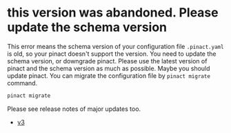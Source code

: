 # this version was abandoned. Please update the schema version

This error means the schema version of your configuration file `.pinact.yaml` is old, so your pinact doesn't support the version.
You need to update the schema version, or downgrade pinact.
Please use the latest version of pinact and the schema version as much as possible.
Maybe you should update pinact.
You can migrate the configuration file by `pinact migrate` command.

```sh
pinact migrate
```

Please see release notes of major updates too.

- [v3](https://github.com/suzuki-shunsuke/pinact/releases/tag/v3.0.0)
